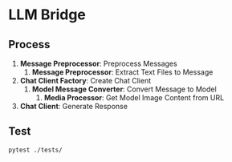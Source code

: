# LLM Bridge
 
## Process

1. **Message Preprocessor**: Preprocess Messages
    1. **Message Preprocessor**: Extract Text Files to Message
2. **Chat Client Factory**: Create Chat Client
    1. **Model Message Converter**: Convert Message to Model
        1. **Media Processor**: Get Model Image Content from URL
3. **Chat Client**: Generate Response

## Test

```bash
pytest ./tests/
```
